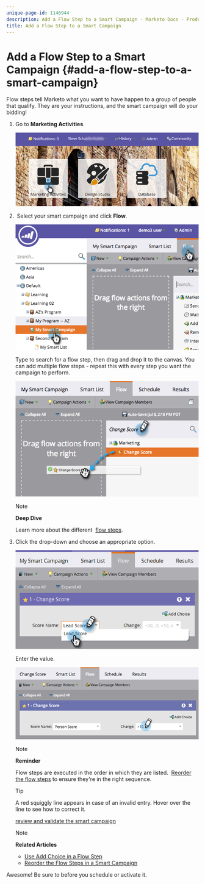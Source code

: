 ```yaml
---
unique-page-id: 1146944
description: Add a Flow Step to a Smart Campaign - Marketo Docs - Product Documentation
title: Add a Flow Step to a Smart Campaign
---
```


# Add a Flow Step to a Smart Campaign {#add-a-flow-step-to-a-smart-campaign}

Flow steps tell Marketo what you want to have happen to a group of people that qualify. They are your instructions, and the smart campaign will do your bidding!

1. Go to **Marketing Activities**.

   ![](assets/login-marketing-activities.png)

1. &nbsp;Select your smart campaign and click **Flow**.

   ![](assets/image2014-9-19-16-3a27-3a1.png)

   Type to search for a flow step, then drag and drop it to the canvas.&nbsp;You can add multiple flow steps - repeat this with every step you want the campaign to perform.

   ![](assets/image2014-9-19-16-3a27-3a7.png)

   >[!NOTE]
   >
   >**Deep Dive**
   >
   >
   >Learn more about the different&nbsp; [flow steps](http://docs.marketo.com/display/DOCS/Flow+Actions).

1. Click the drop-down and choose an appropriate option.

   ![](assets/four-1.png)

   Enter the value.

   ![](assets/changescorevalue-cursor.png)

   >[!NOTE]
   >
   >**Reminder**
   >
   >
   >Flow steps&nbsp;are executed in the order in which they are listed.&nbsp; [Reorder the flow steps](add-a-flow-step-to-a-smart-campaign/reorder-the-flow-steps-in-a-smart-campaign.md)&nbsp;to ensure they're in the right sequence.

   >[!TIP]
   >
   >A red&nbsp;squiggly line appears in case of an invalid entry. Hover over the line to see how to correct it.

   [review and validate the smart campaign](../../../../product-docs/core-marketo-concepts/smart-campaigns/creating-a-smart-campaign/smart-campaign-checklist.md)

   >[!NOTE]
   >
   >**Related Articles**
   >
   >    
   >    
   >    * [Use Add Choice in a Flow Step](use-add-choice-in-a-flow-step.md)
   >    * [Reorder the Flow Steps in a Smart Campaign](add-a-flow-step-to-a-smart-campaign/reorder-the-flow-steps-in-a-smart-campaign.md)
   >    
   >

Awesome! Be sure to  before you schedule or activate it. 